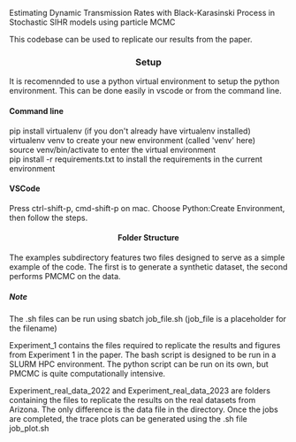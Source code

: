 Estimating Dynamic Transmission Rates with Black-Karasinski Process in Stochastic SIHR models using particle MCMC

This codebase can be used to replicate our results from the paper. 

### <center> Setup </center> 

It is recomennded to use a python virtual environment to setup the python environment. This can be done easily in vscode or from the command line.

#### Command line

pip install virtualenv (if you don't already have virtualenv installed) <br>
virtualenv venv to create your new environment (called 'venv' here) <br>
source venv/bin/activate to enter the virtual environment <br>
pip install -r requirements.txt to install the requirements in the current environment

#### VSCode
Press ctrl-shift-p, cmd-shift-p on mac. Choose Python:Create Environment, then follow the steps. 

#### <center> Folder Structure </center>

The examples subdirectory features two files designed to serve as a simple example of the code. The first is to generate a synthetic dataset, the second performs PMCMC on the data. 

##### Note 
The .sh files can be run using sbatch job_file.sh (job_file is a placeholder for the filename)

Experiment_1 contains the files required to replicate the results and figures from Experiment 1 in the paper. The bash script is designed to be run in a SLURM HPC environment. The python script can be run on its own,
but PMCMC is quite computationally intensive. 

Experiment_real_data_2022 and Experiment_real_data_2023 are folders containing the files to replicate the results on the real datasets from Arizona. The only difference is the data file in the directory. Once the jobs are completed, the trace plots can be generated using the .sh file job_plot.sh



